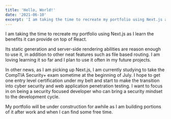 ```yaml
---
title: 'Hello, World!'
date: '2021-06-10'
excerpt: 'I am taking the time to recreate my portfolio using Next.js as I learn the benefits it can provide on top of React.'
---
```


I am taking the time to recreate my portfolio using Next.js as I learn the benefits it can provide on top of React.

Its static generation and server-side rendering abilities are reason enough to use it, in addition to other neat features such as file based routing. I am loving learning it so far and I plan to use it often in my future projects.

In other news, as I am picking up Next.js, I am currently studying to take the CompTIA Security+ exam sometime at the beginning of July. I hope to get one entry level certification under my belt and start to make the transition into cyber security and web application penetration testing. I want to focus in on being a security focused developer who can bring a security mindset to the development cycle.

My portfolio will be under construction for awhile as I am building portions of it after work and when I can find some free time.